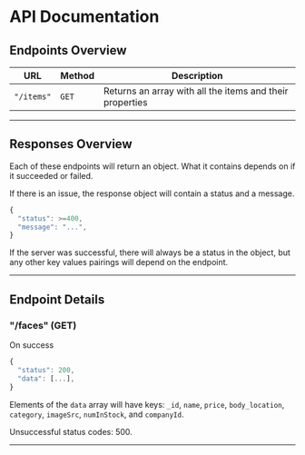 # API Documentation

## Endpoints Overview

| URL                    | Method | Description                                                    |
| ---------------------- | ------ | -------------------------------------------------------------- |
| `"/items"`          | `GET`  | Returns an array with all the items and their properties       |


---

## Responses Overview

Each of these endpoints will return an object. What it contains depends on if it succeeded or failed.

If there is an issue, the response object will contain a status and a message.

```js
{
  "status": >=400,
  "message": "...",
}
```

If the server was successful, there will always be a status in the object, but any other key values pairings will depend on the endpoint.

---

## Endpoint Details

### "/faces" (GET)

On success
```js
{
  "status": 200,
  "data": [...],
}
```

Elements of the `data` array will have keys: `_id`, `name`, `price`, `body_location`, `category`, `imageSrc`, `numInStock`, and `companyId`.

Unsuccessful status codes: 500.

---
